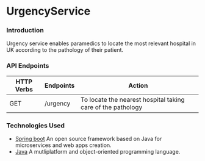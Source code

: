 # UrgencyService

### Introduction
Urgency service enables paramedics to locate the most relevant hospital in UK according to the pathology of their patient.

### API Endpoints
| HTTP Verbs | Endpoints | Action |
| --- | --- | --- |
| GET | /urgency | To locate the nearest hospital taking care of the pathology |

### Technologies Used
* [Spring boot](https://spring.io/projects/spring-boot) An open source framework based on Java for microservices and web apps creation.
* [Java](https://www.java.com/fr/) A mutliplatform and object-oriented programming language.
